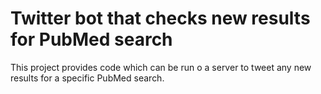 # Twitter bot that checks new results for PubMed search
This project provides code which can be run o a server to tweet any new results for a specific PubMed search.
